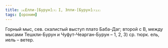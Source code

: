 ```yaml
---
title: ⒜Елли-[Бурун]⒯ I, Элли-[Бурун]⒯⒵
tags: [ороним]
---
```


Горный мыс, сев. скалистый выступ плато Баба-Даг; второй с В, между мысами
Тешкли-Бурун и Чуфут-Чеарган-Бурун – 1, 2, 3) ср. тюрк. ель, иель – ветер.
